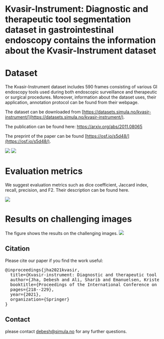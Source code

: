 # Kvasir-Instrument: Diagnostic and therapeutic tool segmentation dataset in gastrointestinal endoscopy contains the information about the Kvasir-Instrument dataset

# Dataset
The Kvasir-Instrument dataset includes 590 frames consisting of various GI endoscopy tools used during both endoscopic surveillance and therapeutic or surgical procedures. Moreover, information about the dataset uses, their application, annotation protocol can be found from their webpage.

The dataset can be downloaded from [https://datasets.simula.no/kvasir-instrument/](https://datasets.simula.no/kvasir-instrument/).

The publication can be found here: https://arxiv.org/abs/2011.08065

The preprint of the paper can be found [https://osf.io/s5d48/](https://osf.io/s5d48/). 


<img src="data_distribution.png">

<img src="sampledata.png">

# Evaluation metrics
We suggest evaluation metrics such as dice coefficient, Jaccard index, recall, precision, and F2.
Their description can be found here. 

<img src="metrics.png">

# Results on challenging images
The figure shows the results on the challenging images. 
<img src="results_instrument.png">

## Citation
Please cite our paper if you find the work useful: 
<pre>
@inproceedings{jha2021kvasir,
  title={Kvasir-instrument: Diagnostic and therapeutic tool segmentation dataset in gastrointestinal endoscopy},
  author={Jha, Debesh and Ali, Sharib and Emanuelsen, Krister and Hicks, Steven A and Thambawita, Vajira and Garcia-Ceja, Enrique and Riegler, Michael A and Lange, Thomas de and Schmidt, Peter T and Johansen, H{\aa}vard D and others},
  booktitle={Proceedings of the International Conference on Multimedia Modeling},
  pages={218--229},
  year={2021},
  organization={Springer}
}
</pre>


## Contact
please contact debesh@simula.no for any further questions. 
